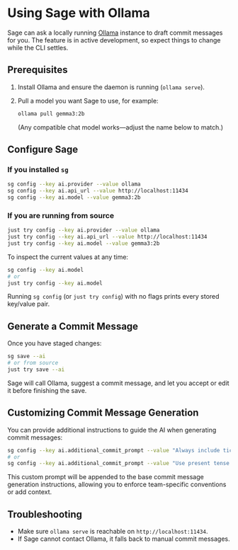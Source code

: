 # Using Sage with Ollama

Sage can ask a locally running [Ollama](https://ollama.com) instance to draft commit messages for you. The feature is in active development, so expect things to change while the CLI settles.

## Prerequisites

1. Install Ollama and ensure the daemon is running (`ollama serve`).
2. Pull a model you want Sage to use, for example:

   ```bash
   ollama pull gemma3:2b
   ```

   (Any compatible chat model works—adjust the name below to match.)

## Configure Sage

### If you installed `sg`

```bash
sg config --key ai.provider --value ollama
sg config --key ai.api_url --value http://localhost:11434
sg config --key ai.model --value gemma3:2b
```

### If you are running from source

```bash
just try config --key ai.provider --value ollama
just try config --key ai.api_url --value http://localhost:11434
just try config --key ai.model --value gemma3:2b
```

To inspect the current values at any time:

```bash
sg config --key ai.model
# or
just try config --key ai.model
```

Running `sg config` (or `just try config`) with no flags prints every stored key/value pair.

## Generate a Commit Message

Once you have staged changes:

```bash
sg save --ai
# or from source
just try save --ai
```

Sage will call Ollama, suggest a commit message, and let you accept or edit it before finishing the save.

## Customizing Commit Message Generation

You can provide additional instructions to guide the AI when generating commit messages:

```bash
sg config --key ai.additional_commit_prompt --value "Always include ticket numbers in the format [PROJ-123]"
# or
sg config --key ai.additional_commit_prompt --value "Use present tense and focus on the business impact"
```

This custom prompt will be appended to the base commit message generation instructions, allowing you to enforce team-specific conventions or add context.

## Troubleshooting

- Make sure `ollama serve` is reachable on `http://localhost:11434`.
- If Sage cannot contact Ollama, it falls back to manual commit messages.
